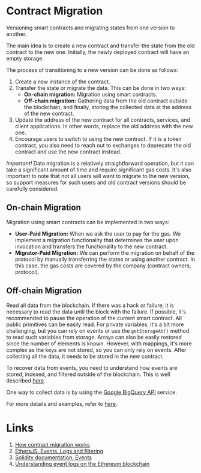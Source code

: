 # Contract Migration

Versioning smart contracts and migrating states from one version to another.

The main idea is to create a new contract and transfer the state from the old contract to the new one. Initially, the newly deployed contract will have an empty storage.

The process of transitioning to a new version can be done as follows:
1. Create a new instance of the contract.
2. Transfer the state or migrate the data. This can be done in two ways:
   - **On-chain migration:** Migration using smart contracts.
   - **Off-chain migration:** Gathering data from the old contract outside the blockchain, and finally, storing the collected data at the address of the new contract.
3. Update the address of the new contract for all contracts, services, and client applications. In other words, replace the old address with the new one.
4. Encourage users to switch to using the new contract. If it is a token contract, you also need to reach out to exchanges to deprecate the old contract and use the new contract instead.

_Important!_ Data migration is a relatively straightforward operation, but it can take a significant amount of time and require significant gas costs. It's also important to note that not all users will want to migrate to the new version, so support measures for such users and old contract versions should be carefully considered.

## On-chain Migration
Migration using smart contracts can be implemented in two ways:
- **User-Paid Migration:** When we ask the user to pay for the gas. We implement a migration functionality that determines the user upon invocation and transfers the functionality to the new contract.
- **Migrator-Paid Migration:** We can perform the migration on behalf of the protocol by manually transferring the states or using another contract. In this case, the gas costs are covered by the company (contract owners, protocol).

## Off-chain Migration
Read all data from the blockchain. If there was a hack or failure, it is necessary to read the data until the block with the failure. If possible, it's recommended to pause the operation of the current smart contract. All public primitives can be easily read. For private variables, it's a bit more challenging, but you can rely on events or use the `getStorageAt()` method to read such variables from storage. Arrays can also be easily restored since the number of elements is known. However, with mappings, it's more complex as the keys are not stored, so you can only rely on events. After collecting all the data, it needs to be stored in the new contract.

To recover data from events, you need to understand how events are stored, indexed, and filtered outside of the blockchain. This is well described [here](https://medium.com/mycrypto/understanding-event-logs-on-the-ethereum-blockchain-f4ae7ba50378).

One way to collect data is by using the [Google BigQuery API](https://cloud.google.com/blog/products/data-analytics/ethereum-bigquery-public-dataset-smart-contract-analytics) service.

For more details and examples, refer to [here](./big-quiery.md).

# Links

1. [How contract migration works](https://blog.trailofbits.com/2018/10/29/how-contract-migration-works/)
2. [EthersJS. Events. Logs and filtering](https://docs.ethers.io/v5/api/providers/provider/#Provider--events)
3. [Solidity documentation. Events](https://docs.soliditylang.org/en/v0.8.18/contracts.html#events)
4. [Understanding event logs on the Ethereum blockchain](https://medium.com/mycrypto/understanding-event-logs-on-the-ethereum-blockchain-f4ae7ba50378)
